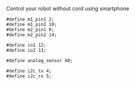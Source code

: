 Control your robot without cord using smartphone

```
#define m1_pin1 2;
#define m1_pin2 10;
#define m2_pin1 0;
#define m2_pin2 14;

#define io1 12;
#define io2 13;

#define analog_sensor A0;

#define i2c_tx 4;
#define i2c_rx 5;

```